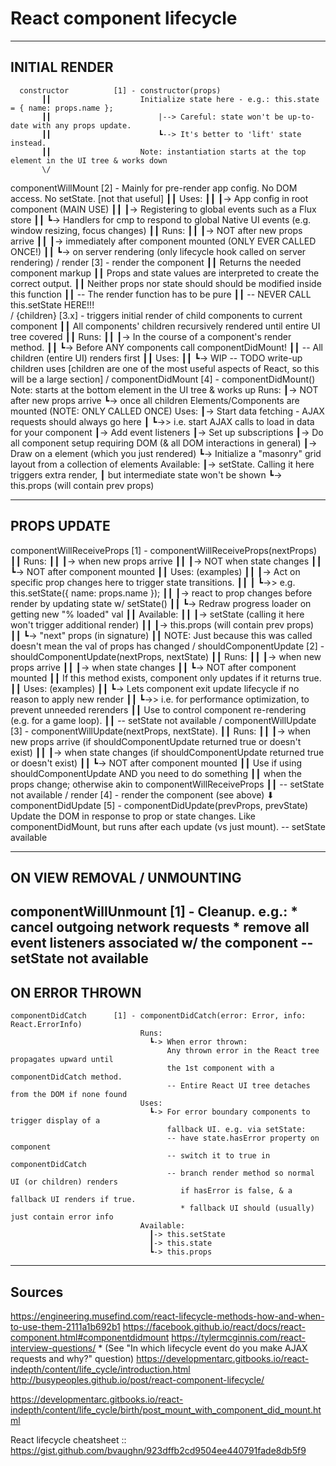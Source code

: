 React component lifecycle
=========================
----------------------------------------------------------------------------------------------------
INITIAL RENDER
--------------
      constructor          [1] - constructor(props)
           ┃┃                    Initialize state here - e.g.: this.state = { name: props.name };
           ┃┃                        |--> Careful: state won't be up-to-date with any props update.
           ┃┃                        ┗--> It's better to 'lift' state instead.
           ┃┃                    Note: instantiation starts at the top element in the UI tree & works down
           \/
   componentWillMount      [2] - Mainly for pre-render app config. No DOM access. No setState. [not that useful]
           ┃┃                    Uses:
           ┃┃                      ┃-> App config in root component (MAIN USE)
           ┃┃                      ┃-> Registering to global events such as a Flux store
           ┃┃                      ┗-> Handlers for cmp to respond to global Native UI events (e.g. window resizing, focus changes)
           ┃┃                    Runs:
           ┃┃                      ┃-> NOT after new props arrive
           ┃┃                      ┃-> immediately after component mounted (ONLY EVER CALLED ONCE!)
           ┃┃                      ┗-> on server rendering (only lifecycle hook called on server rendering)
           \/
         render            [3] - render the component
           ┃┃                    Returns the needed component markup
           ┃┃                    Props and state values are interpreted to create the correct output.
           ┃┃                    Neither props nor state should should be modified inside this function
           ┃┃                    -- The render function has to be pure
           ┃┃                    -- NEVER CALL this.setState HERE!!!           
           \/
       {children}          [3.x] - triggers initial render of child components to current component
           ┃┃                    All components' children recursively rendered until entire UI tree covered
           ┃┃                    Runs:
           ┃┃                      ┃-> In the course of a component's render method.
           ┃┃                      ┗-> Before ANY components call componentDidMount!
           ┃┃                          -- All children (entire UI) renders first
           ┃┃                    Uses:
           ┃┃                      ┗-> WIP -- TODO write-up children uses [children are one of the most useful aspects of React, so this will be a large section]
           \/
    componentDidMount      [4] - componentDidMount()
                                 Note: starts at the bottom element in the UI tree & works up
                                 Runs:
                                   ┃-> NOT after new props arrive
                                   ┗-> once all children Elements/Components are mounted (NOTE: ONLY CALLED ONCE)
                                 Uses:
                                   ┃-> Start data fetching - AJAX requests should always go here
                                   ┃   ┗->> i.e. start AJAX calls to load in data for your component
                                   ┃-> Add event listeners
                                   ┃-> Set up subscriptions
                                   ┃-> Do all component setup requiring DOM (& all DOM interactions in general)
                                   ┃-> Draw on a <canvas> element (which you just rendered)
                                   ┗-> Initialize a "masonry" grid layout from a collection of elements
                                 Available:
                                   ┃-> setState. Calling it here triggers extra render,
                                   ┃             but intermediate state won't be shown
                                   ┗-> this.props (will contain prev props)

----------------------------------------------------------------------------------------------------
PROPS UPDATE
------------
componentWillReceiveProps  [1] - componentWillReceiveProps(nextProps)
           ┃┃                    Runs:
           ┃┃                      ┃-> when new props arrive
           ┃┃                      ┃-> NOT when state changes
           ┃┃                      ┗-> NOT after component mounted
           ┃┃                    Uses: (examples)
           ┃┃                      ┃-> Act on specific prop changes here to trigger state transitions.
           ┃┃                      ┃   ┗->> e.g. this.setState({ name: props.name });
           ┃┃                      ┃-> react to prop changes before render by updating state w/ setState()
           ┃┃                      ┗-> Redraw progress loader on getting new "% loaded" val
           ┃┃                    Available:
           ┃┃                      ┃-> setState (calling it here won't trigger additional render)
           ┃┃                      ┃-> this.props (will contain prev props)
           ┃┃                      ┗-> "next" props (in signature)
           ┃┃                      NOTE: Just because this was called doesn't mean the val of props has changed
           \/
  shouldComponentUpdate    [2] - shouldComponentUpdate(nextProps, nextState)
           ┃┃                    Runs:
           ┃┃                      ┃-> when new props arrive
           ┃┃                      ┃-> when state changes
           ┃┃                      ┗-> NOT after component mounted
           ┃┃                    If this method exists, component only updates if it returns true.
           ┃┃                    Uses: (examples)
           ┃┃                      ┗-> Lets component exit update lifecycle if no reason to apply new render
           ┃┃                          ┗->> i.e. for performance optimization, to prevent unneeded rerenders
           ┃┃                    Use to control component re-rendering (e.g. for a game loop).
           ┃┃                    -- setState not available
           \/
   componentWillUpdate     [3] - componentWillUpdate(nextProps, nextState).
           ┃┃                    Runs:
           ┃┃                      ┃-> when new props arrive (if shouldComponentUpdate returned true or doesn't exist)
           ┃┃                      ┃-> when state changes (if shouldComponentUpdate returned true or doesn't exist)
           ┃┃                      ┗-> NOT after component mounted
           ┃┃                    Use if using shouldComponentUpdate AND you need to do something
           ┃┃                    when the props change; otherwise akin to componentWillReceiveProps
           ┃┃                    -- setState not available
           \/
         render            [4] - render the component (see above)
           ⬇
   componentDidUpdate      [5] - componentDidUpdate(prevProps, prevState)
                                 Update the DOM in response to prop or state changes.
                                 Like componentDidMount, but runs after each update (vs just mount).
                                 -- setState available

----------------------------------------------------------------------------------------------------
ON VIEW REMOVAL / UNMOUNTING
----------------------------
  componentWillUnmount     [1] - Cleanup. e.g.:
                                 * cancel outgoing network requests
                                 * remove all event listeners associated w/ the component
                                 -- setState not available
----------------------------------------------------------------------------------------------------
ON ERROR THROWN
---------------
    componentDidCatch      [1] - componentDidCatch(error: Error, info: React.ErrorInfo)
                                 Runs:
                                   ┗-> When error thrown:
                                       Any thrown error in the React tree propagates upward until
                                       the 1st component with a componentDidCatch method.
                                       -- Entire React UI tree detaches from the DOM if none found
                                 Uses:
                                   ┗-> For error boundary components to trigger display of a
                                       fallback UI. e.g. via setState:
                                       -- have state.hasError property on component
                                       -- switch it to true in componentDidCatch
                                       -- branch render method so normal UI (or children) renders
                                          if hasError is false, & a fallback UI renders if true.
                                          * fallback UI should (usually) just contain error info
                                 Available:
                                   ┃-> this.setState
                                   ┃-> this.state
                                   ┗-> this.props

----------------------------------------------------------------------------------------------------

Sources
-------
https://engineering.musefind.com/react-lifecycle-methods-how-and-when-to-use-them-2111a1b692b1
https://facebook.github.io/react/docs/react-component.html#componentdidmount
https://tylermcginnis.com/react-interview-questions/
    *   (See "In which lifecycle event do you make AJAX requests and why?" question)
https://developmentarc.gitbooks.io/react-indepth/content/life_cycle/introduction.html
http://busypeoples.github.io/post/react-component-lifecycle/

https://developmentarc.gitbooks.io/react-indepth/content/life_cycle/birth/post_mount_with_component_did_mount.html

React lifecycle cheatsheet :: https://gist.github.com/bvaughn/923dffb2cd9504ee440791fade8db5f9